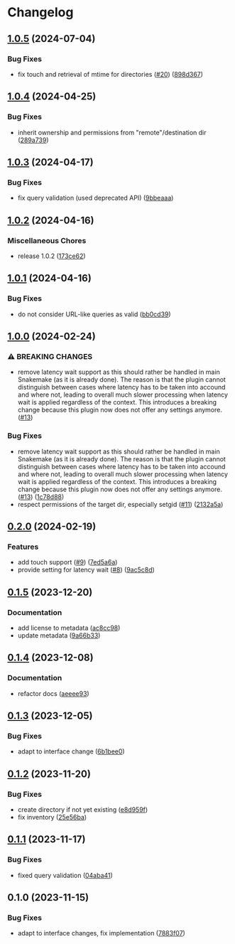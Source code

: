 # Changelog

## [1.0.5](https://github.com/snakemake/snakemake-storage-plugin-fs/compare/v1.0.4...v1.0.5) (2024-07-04)


### Bug Fixes

* fix touch and retrieval of mtime for directories ([#20](https://github.com/snakemake/snakemake-storage-plugin-fs/issues/20)) ([898d367](https://github.com/snakemake/snakemake-storage-plugin-fs/commit/898d367ddff01282ab0808a66e7d5fe086272b2e))

## [1.0.4](https://github.com/snakemake/snakemake-storage-plugin-fs/compare/v1.0.3...v1.0.4) (2024-04-25)


### Bug Fixes

* inherit ownership and permissions from "remote"/destination dir ([289a739](https://github.com/snakemake/snakemake-storage-plugin-fs/commit/289a73974b60cf5b6d02c1bc50894e7bc8521478))

## [1.0.3](https://github.com/snakemake/snakemake-storage-plugin-fs/compare/v1.0.2...v1.0.3) (2024-04-17)


### Bug Fixes

* fix query validation (used deprecated API) ([9bbeaaa](https://github.com/snakemake/snakemake-storage-plugin-fs/commit/9bbeaaa302683fc08b15c27f1de5b4ab4492f2aa))

## [1.0.2](https://github.com/snakemake/snakemake-storage-plugin-fs/compare/v1.0.1...v1.0.2) (2024-04-16)


### Miscellaneous Chores

* release 1.0.2 ([173ce62](https://github.com/snakemake/snakemake-storage-plugin-fs/commit/173ce62626d49f17fb99fc94519ec981339ffc1e))

## [1.0.1](https://github.com/snakemake/snakemake-storage-plugin-fs/compare/v1.0.0...v1.0.1) (2024-04-16)


### Bug Fixes

* do not consider URL-like queries as valid ([bb0cd39](https://github.com/snakemake/snakemake-storage-plugin-fs/commit/bb0cd390ac288600f61ed4fb7236b8dc2bfdbc03))

## [1.0.0](https://github.com/snakemake/snakemake-storage-plugin-fs/compare/v0.2.0...v1.0.0) (2024-02-24)


### ⚠ BREAKING CHANGES

* remove latency wait support as this should rather be handled in main Snakemake (as it is already done). The reason is that the plugin cannot distinguish between cases where latency has to be taken into accound and where not, leading to overall much slower processing when latency wait is applied regardless of the context. This introduces a breaking change because this plugin now does not offer any settings anymore. ([#13](https://github.com/snakemake/snakemake-storage-plugin-fs/issues/13))

### Bug Fixes

* remove latency wait support as this should rather be handled in main Snakemake (as it is already done). The reason is that the plugin cannot distinguish between cases where latency has to be taken into accound and where not, leading to overall much slower processing when latency wait is applied regardless of the context. This introduces a breaking change because this plugin now does not offer any settings anymore. ([#13](https://github.com/snakemake/snakemake-storage-plugin-fs/issues/13)) ([1c78d88](https://github.com/snakemake/snakemake-storage-plugin-fs/commit/1c78d880925ad1af08195d4035028a9117755551))
* respect permissions of the target dir, especially setgid ([#11](https://github.com/snakemake/snakemake-storage-plugin-fs/issues/11)) ([2132a5a](https://github.com/snakemake/snakemake-storage-plugin-fs/commit/2132a5a845f865fd076235620f8e2a91a2300206))

## [0.2.0](https://github.com/snakemake/snakemake-storage-plugin-fs/compare/v0.1.5...v0.2.0) (2024-02-19)


### Features

* add touch support ([#9](https://github.com/snakemake/snakemake-storage-plugin-fs/issues/9)) ([7ed5a6a](https://github.com/snakemake/snakemake-storage-plugin-fs/commit/7ed5a6a5a6d4208124f946ae9269e72ab0d9e509))
* provide setting for latency wait ([#8](https://github.com/snakemake/snakemake-storage-plugin-fs/issues/8)) ([9ac5c8d](https://github.com/snakemake/snakemake-storage-plugin-fs/commit/9ac5c8ddc89d6a35c36dc991bdc24f1965f42a16))

## [0.1.5](https://github.com/snakemake/snakemake-storage-plugin-fs/compare/v0.1.4...v0.1.5) (2023-12-20)


### Documentation

* add license to metadata ([ac8cc98](https://github.com/snakemake/snakemake-storage-plugin-fs/commit/ac8cc9893590f59d45d2f9b3bbd1660dd5f9fd55))
* update metadata ([9a66b33](https://github.com/snakemake/snakemake-storage-plugin-fs/commit/9a66b3341fdbd58aa1211da2f8f0de0cd0057b4c))

## [0.1.4](https://github.com/snakemake/snakemake-storage-plugin-fs/compare/v0.1.3...v0.1.4) (2023-12-08)


### Documentation

* refactor docs ([aeeee93](https://github.com/snakemake/snakemake-storage-plugin-fs/commit/aeeee9331ae1910e8c4d0a1d76d835043fbfb9f5))

## [0.1.3](https://github.com/snakemake/snakemake-storage-plugin-fs/compare/v0.1.2...v0.1.3) (2023-12-05)


### Bug Fixes

* adapt to interface change ([6b1bee0](https://github.com/snakemake/snakemake-storage-plugin-fs/commit/6b1bee0174f8157a85751fe4ce405890168f474e))

## [0.1.2](https://github.com/snakemake/snakemake-storage-plugin-fs/compare/v0.1.1...v0.1.2) (2023-11-20)


### Bug Fixes

* create directory if not yet existing ([e8d959f](https://github.com/snakemake/snakemake-storage-plugin-fs/commit/e8d959faeea27face12dcb785679cfc7fa45595d))
* fix inventory ([25e56ba](https://github.com/snakemake/snakemake-storage-plugin-fs/commit/25e56ba4b4b5edf44c7838915b3b6ea6f2c95bb8))

## [0.1.1](https://github.com/snakemake/snakemake-storage-plugin-fs/compare/v0.1.0...v0.1.1) (2023-11-17)


### Bug Fixes

* fixed query validation ([04aba41](https://github.com/snakemake/snakemake-storage-plugin-fs/commit/04aba41f4ec858cae4692de3eb8f36077a7ee4f7))

## 0.1.0 (2023-11-15)


### Bug Fixes

* adapt to interface changes, fix implementation ([7883f07](https://github.com/snakemake/snakemake-storage-plugin-fs/commit/7883f078edc4a441c317a14cf0cc63499e2af9b3))
